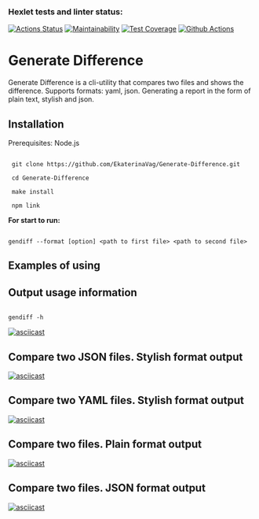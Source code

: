 ### Hexlet tests and linter status:
[![Actions Status](https://github.com/EkaterinaVag/frontend-project-46/workflows/hexlet-check/badge.svg)](https://github.com/EkaterinaVag/frontend-project-46/actions)
[![Maintainability](https://api.codeclimate.com/v1/badges/2cb9cf53b18c47db3a36/maintainability)](https://codeclimate.com/github/EkaterinaVag/frontend-project-46/maintainability)
[![Test Coverage](https://api.codeclimate.com/v1/badges/2cb9cf53b18c47db3a36/test_coverage)](https://codeclimate.com/github/EkaterinaVag/frontend-project-46/test_coverage)
[![Github Actions](https://github.com/EkaterinaVag/frontend-project-46/actions/workflows/github-actions.yml/badge.svg)](https://github.com/EkaterinaVag/frontend-project-46/actions/workflows/github-actions.yml)

# Generate Difference
Generate Difference is a cli-utility that compares two files and shows the difference.
Supports formats: yaml, json.
Generating a report in the form of plain text, stylish and json.

## Installation
Prerequisites: Node.js 
```

 git clone https://github.com/EkaterinaVag/Generate-Difference.git

 cd Generate-Difference

 make install

 npm link
```

**For start to run:**
```

gendiff --format [option] <path to first file> <path to second file>
```

## Examples of using
## Output usage information
```

gendiff -h
```
[![asciicast](https://asciinema.org/a/j6PZFYNGTxSXDByiHbPeXT5J4.svg)](https://asciinema.org/a/j6PZFYNGTxSXDByiHbPeXT5J4)

## Compare two JSON files. Stylish format output
[![asciicast](https://asciinema.org/a/uJZtcvj5kEB7KBSwj8tqjVlFk.svg)](https://asciinema.org/a/uJZtcvj5kEB7KBSwj8tqjVlFk)

## Compare two YAML files. Stylish format output
[![asciicast](https://asciinema.org/a/bGDGxV4K9ftx93rQrqQsLcLmp.svg)](https://asciinema.org/a/bGDGxV4K9ftx93rQrqQsLcLmp)

## Compare two files. Plain format output
[![asciicast](https://asciinema.org/a/YGdwbdO8zgZWQs3C9IRnJxNNp.svg)](https://asciinema.org/a/YGdwbdO8zgZWQs3C9IRnJxNNp)

## Compare two files. JSON format output
[![asciicast](https://asciinema.org/a/zc8ZbuBz4zPcB66vSEUsKKI4t.svg)](https://asciinema.org/a/zc8ZbuBz4zPcB66vSEUsKKI4t)
